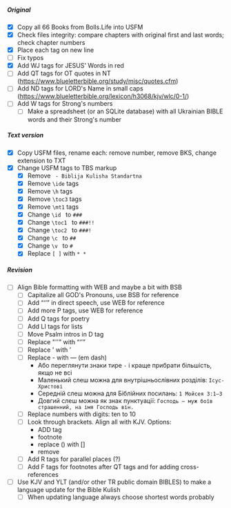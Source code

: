 ##### Original

- [x] Copy all 66 Books from Bolls.Life into USFM
- [x] Check files integrity: compare chapters with original first and last words; check chapter numbers
- [x] Place each tag on new line
- [ ] Fix typos
- [x] Add WJ tags for JESUS' Words in red
- [ ] Add QT tags for OT quotes in NT (https://www.blueletterbible.org/study/misc/quotes.cfm)
- [ ] Add ND tags for LORD's Name in small caps (https://www.blueletterbible.org/lexicon/h3068/kjv/wlc/0-1/)
- [ ] Add W tags for Strong's numbers
  - [ ] Make a spreadsheet (or an SQLite database) with all Ukrainian BIBLE words and their Strong's number

##### Text version

- [x] Copy USFM files, rename each: remove number, remove BKS, change extension to TXT 
- [x] Change USFM tags to TBS markup 
  - [x] Remove ` - Biblija Kulisha Standartna`
  - [x] Remove `\ide` tags 
  - [x] Remove `\h` tags 
  - [x] Remove `\toc3` tags 
  - [x] Remove `\mt1` tags 
  - [x] Change `\id ` to `###`
  - [x] Change `\toc1 ` to `###!!`
  - [x] Change `\toc2 ` to `###!`
  - [x] Change `\c ` to `##`
  - [x] Change `\v ` to `#`
  - [x] Replace `[ ]` with `* *`

##### Revision

- [ ] Align Bible formatting with WEB and maybe a bit with BSB
  - [ ] Capitalize all GOD's Pronouns, use BSB for reference 
  - [ ] Add “‘’” in direct speech, use WEB for reference 
  - [ ] Add more P tags, use WEB for reference
  - [ ] Add Q tags for poetry
  - [ ] Add LI tags for lists
  - [ ] Move Psalm intros in D tag
  - [ ] Replace "''" with “‘’”
  - [ ] Replace ' with ʼ
  - [ ] Replace - with — (em dash)
    - Або переглянути знаки тире `-` і краще прибрати більшість, якщо не всі
    - Маленький слеш можна для внутрішньослівних розділів: `Ісус-Христові`
    - Середній слеш можна для Біблійних посилань: `1 Мойсея 3:1–3`
    - Довгий слеш можна як знак пунктуації: `Господь — муж боїв страшенний, на імя Господь він.`
  - [ ] Replace numbers with digits: ten to 10
  - [ ] Look through brackets. Align all with KJV. Options:
    - ADD tag
    - footnote
    - replace () with []
    - remove
  - [ ] Add R tags for parallel places (?)
  - [ ] Add F tags for footnotes after QT tags and for adding cross-references
- [ ] Use KJV and YLT (and/or other TR public domain BIBLES) to make a language update for the Bible Kulish
  - [ ] When updating language always choose shortest words probably